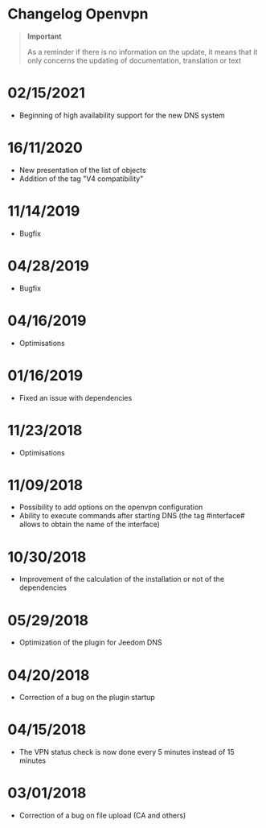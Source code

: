 # Changelog Openvpn

>**Important**
>
>As a reminder if there is no information on the update, it means that it only concerns the updating of documentation, translation or text

# 02/15/2021

- Beginning of high availability support for the new DNS system

# 16/11/2020

- New presentation of the list of objects
- Addition of the tag "V4 compatibility"

# 11/14/2019

- Bugfix

# 04/28/2019

- Bugfix

# 04/16/2019

- Optimisations

# 01/16/2019

- Fixed an issue with dependencies

# 11/23/2018

- Optimisations

# 11/09/2018

- Possibility to add options on the openvpn configuration
- Ability to execute commands after starting DNS (the tag #interface# allows to obtain the name of the interface)

# 10/30/2018

- Improvement of the calculation of the installation or not of the dependencies

# 05/29/2018

- Optimization of the plugin for Jeedom DNS

# 04/20/2018

- Correction of a bug on the plugin startup

# 04/15/2018

- The VPN status check is now done every 5 minutes instead of 15 minutes

# 03/01/2018

-	Correction of a bug on file upload (CA and others)
